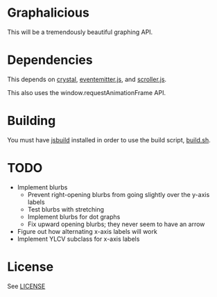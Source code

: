 # Graphalicious

This will be a tremendously beautiful graphing API.

# Dependencies

This depends on [crystal](https://github.com/unixpickle/crystal), [eventemitter.js](https://github.com/unixpickle/eventemitter.js), and [scroller.js](https://github.com/unixpickle/scroller.js).

This also uses the window.requestAnimationFrame API.

# Building

You must have [jsbuild](https://github.com/unixpickle/jsbuild) installed in order to use the build script, [build.sh](build.sh).

# TODO

 * Implement blurbs
   * Prevent right-opening blurbs from going slightly over the y-axis labels
   * Test blurbs with stretching
   * Implement blurbs for dot graphs
   * Fix upward opening blurbs; they never seem to have an arrow
 * Figure out how alternating x-axis labels will work
 * Implement YLCV subclass for x-axis labels

# License

See [LICENSE](LICENSE)
